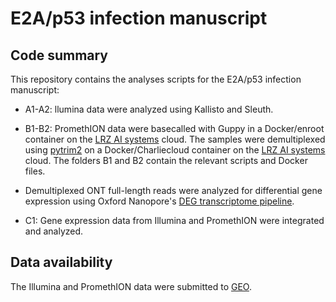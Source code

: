 # E2A/p53 infection manuscript 

## Code summary
 
This repository contains the analyses scripts for the E2A/p53 infection manuscript:

- A1-A2: llumina data were analyzed using Kallisto and Sleuth. 

- B1-B2: PromethION data were basecalled with Guppy in a Docker/enroot container on the [LRZ AI systems](https://www.lrz.de/) cloud. The samples were demultiplexed using [pytrim2](https://github.com/hcstubbe/pytrim2) on a Docker/Charliecloud container on the [LRZ AI systems](https://www.lrz.de/) cloud. The folders B1 and B2 contain the relevant scripts and Docker files.

- Demultiplexed ONT full-length reads were analyzed for differential gene expression using Oxford Nanopore's [DEG transcriptome pipeline](https://github.com/nanoporetech/pipeline-transcriptome-de).

- C1: Gene expression data from Illumina and PromethION were integrated and analyzed.

## Data availability

The Illumina and PromethION data were submitted to [GEO](https://www.ncbi.nlm.nih.gov/geo/).
